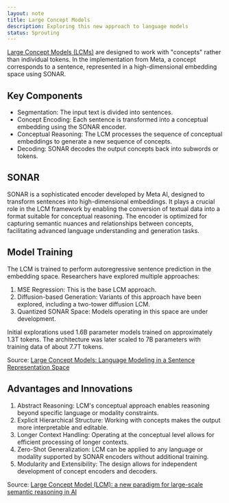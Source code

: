 ```yaml
---
layout: note
title: Large Concept Models
description: Exploring this new approach to language models
status: Sprouting
---
```


[Large Concept Models (LCMs)](https://ai.meta.com/research/publications/large-concept-models-language-modeling-in-a-sentence-representation-space)
are designed to work with "concepts" rather than individual tokens. In the implementation from Meta, a concept
corresponds to a sentence, represented in a high-dimensional embedding space using SONAR.

## Key Components

- Segmentation: The input text is divided into sentences.
- Concept Encoding: Each sentence is transformed into a conceptual embedding using the SONAR encoder.
- Conceptual Reasoning: The LCM processes the sequence of conceptual embeddings to generate a new sequence of concepts.
- Decoding: SONAR decodes the output concepts back into subwords or tokens.

## SONAR

SONAR is a sophisticated encoder developed by Meta AI, designed to transform sentences into high-dimensional embeddings. It plays a crucial role in the LCM framework by enabling the conversion of textual data into a format suitable for conceptual reasoning. The encoder is optimized for capturing semantic nuances and relationships between concepts, facilitating advanced language understanding and generation tasks.


## Model Training

The LCM is trained to perform autoregressive sentence prediction in the embedding space. Researchers have explored
multiple approaches:

1. MSE Regression: This is the base LCM approach.
2. Diffusion-based Generation: Variants of this approach have been explored, including a two-tower diffusion LCM.
3. Quantized SONAR Space: Models operating in this space are under development.

Initial explorations used 1.6B parameter models trained on approximately 1.3T tokens. The architecture was later scaled
to 7B parameters with training data of about 7.7T tokens.

Source: [Large Concept Models: Language Modeling in a Sentence Representation Space](https://arxiv.org/abs/2412.08821)

## Advantages and Innovations

1. Abstract Reasoning: LCM's conceptual approach enables reasoning beyond specific language or modality constraints.
2. Explicit Hierarchical Structure: Working with concepts makes the output more interpretable and editable.
3. Longer Context Handling: Operating at the conceptual level allows for efficient processing of longer contexts.
4. Zero-Shot Generalization: LCM can be applied to any language or modality supported by SONAR encoders without
   additional training.
5. Modularity and Extensibility: The design allows for independent development of concept encoders and decoders.

Source: [Large Concept Model (LCM): a new paradigm for large-scale semantic reasoning in AI](https://www.andreaviliotti.it/post/large-concept-model-lcm-a-new-paradigm-for-large-scale-semantic-reasoning-in-ai)
